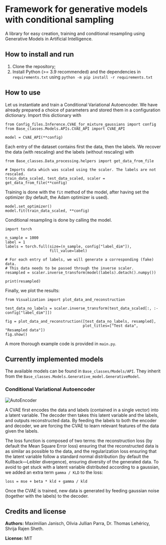 # Framework for generative models with conditional sampling
 
A library for easy creation, training and conditional resampling using Generative Models in Artificial Intelligence.
  
## How to install and run
1. Clone the repository;
2. Install Python (>= 3.9 recommended) and the dependencies in `requirements.txt` using `python -m pip install -r requirements.txt`

## How to use

Let us instantiate and train a Conditional Variational Autoencoder.
We have already prepared a choice of parameters and stored them in a configuration dictionary. Import this dictionary with

```
from Config_files.Inference.CVAE_for_mixture_gaussians import config
from Base_classes.Models.APIs.CVAE_API import CVAE_API

model = CVAE_API(**config)
```

Each entry of the dataset contains first the data, then the labels. 
We recover the data (with rescaling) and the labels (without rescaling) with
```
from Base_classes.Data_processing.helpers import get_data_from_file

# Imports data which was scaled using the scaler. The labels are not rescaled.
train_data_scaled, test_data_scaled, scaler = get_data_from_file(**config)
```

Training is done with the `fit` method of the model, after having set the optimizer (by default, the Adam optimizer is used).

```
model.set_optimizer()
model.fit(train_data_scaled, **config)
```                               

Conditional resampling is done by calling the model.
```
import torch

n_sample = 1000
label = 1
labels = torch.full(size=(n_sample, config["label_dim"]),
                    fill_value=label)

# For each entry of labels, we will generate a corresponding (fake) data. 
# This data needs to be passed through the inverse scaler.
resampled = scaler.inverse_transform(model(labels).detach().numpy())

print(resampled)
```

Finally, we plot the results:

```
from Visualization import plot_data_and_reconstruction

test_data_no_labels = scaler.inverse_transform(test_data_scaled[:, :-config["label_dim"]])

fig = plot_data_and_reconstruction([test_data_no_labels, resampled],
                                   plot_titles=["Test data", "Resampled data"])
fig.show()
```

A more thorough example code is provided in `main.py`.


## Currently implemented models

The available models can be found in `Base_classes/Models/API`. They inherit
from the `Base_classes.Models.Generative_model.GenerativeModel`.

### Conditional Variational Autoencoder

  ![AutoEncoder](https://github.com/maximilian-janisch/Machine-Learning-in-Healthcare-Publication-is-transitory/assets/36985702/5dd89290-34c7-4a9b-840a-8e7e82a8fbd7)

A CVAE first encodes the data and labels (contained in a single vector) into a latent variable. The decoder then takes 
this latent variable and the labels, and outputs reconstructed data.
By feeding the labels to both the encoder and decoder, we are forcing the CVAE to learn relevant features of the data 
given the labels. 

The loss function is composed of two terms: the reconstruction loss (by default the Mean Square Error loss) ensuring 
that the reconstructed data is as similar as possible to the data, 
and the regularization loss ensuring that the latent variable follow a standard normal distribution 
(by default the Kullback—Leibler divergence), ensuring diversity of the generated data. To avoid to get stuck with a
latent variable distributed according to a gaussian, we added an extra term `gamma / KLD` to the loss:
```
loss = mse + beta * kld + gamma / kld
```

Once the CVAE is trained, new data is generated by feeding gaussian noise (together with the labels) to the decoder.


## Credits and license
**Authors:** Maximilian Janisch, Olivia Jullian Parra, Dr. Thomas Lehéricy, Shrija Rajen Sheth.

**License:** MIT
